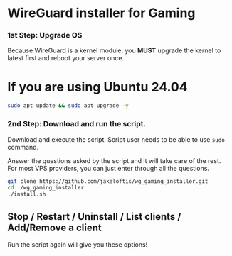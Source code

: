 # WireGuard installer for Gaming

### 1st Step: Upgrade OS

Because WireGuard is a kernel module, you **MUST** upgrade the kernel to latest first and reboot your server once.
# If you are using Ubuntu 24.04
```bash
sudo apt update && sudo apt upgrade -y
```

### 2nd Step: Download and run the script.

Download and execute the script. Script user needs to be able to use `sudo` command.

Answer the questions asked by the script and it will take care of the rest. For most VPS providers, you can just enter through all the questions.

```bash
git clone https://github.com/jakeloftis/wg_gaming_installer.git
cd ./wg_gaming_installer
./install.sh
```
## Stop / Restart / Uninstall / List clients / Add/Remove a client 

Run the script again will give you these options!
